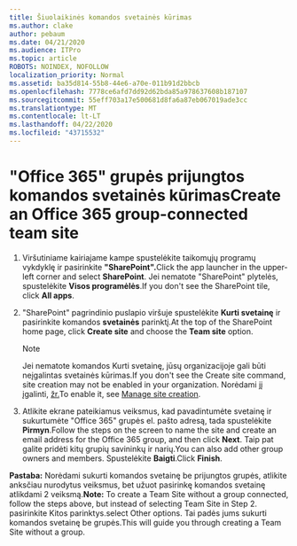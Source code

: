 ```yaml
---
title: Šiuolaikinės komandos svetainės kūrimas
ms.author: clake
author: pebaum
ms.date: 04/21/2020
ms.audience: ITPro
ms.topic: article
ROBOTS: NOINDEX, NOFOLLOW
localization_priority: Normal
ms.assetid: ba35d814-55b8-44e6-a70e-011b91d2bbcb
ms.openlocfilehash: 7778ce6afd7dd92d62bda85a978637608b187107
ms.sourcegitcommit: 55eff703a17e500681d8fa6a87eb067019ade3cc
ms.translationtype: MT
ms.contentlocale: lt-LT
ms.lasthandoff: 04/22/2020
ms.locfileid: "43715532"
---
```

# <a name="create-an-office-365-group-connected-team-site"></a><span data-ttu-id="13162-102">"Office 365" grupės prijungtos komandos svetainės kūrimas</span><span class="sxs-lookup"><span data-stu-id="13162-102">Create an Office 365 group-connected team site</span></span>

1. <span data-ttu-id="13162-103">Viršutiniame kairiajame kampe spustelėkite taikomųjų programų vykdyklę ir pasirinkite **"SharePoint".**</span><span class="sxs-lookup"><span data-stu-id="13162-103">Click the app launcher in the upper-left corner and select **SharePoint**.</span></span> <span data-ttu-id="13162-104">Jei nematote "SharePoint" plytelės, spustelėkite **Visos programėlės**.</span><span class="sxs-lookup"><span data-stu-id="13162-104">If you don't see the SharePoint tile, click **All apps**.</span></span>
    
2. <span data-ttu-id="13162-105">"SharePoint" pagrindinio puslapio viršuje spustelėkite **Kurti svetainę** ir pasirinkite komandos **svetainės** parinktį.</span><span class="sxs-lookup"><span data-stu-id="13162-105">At the top of the SharePoint home page, click **Create site** and choose the **Team site** option.</span></span> 
    
    > [!NOTE]
    > <span data-ttu-id="13162-106">Jei nematote komandos Kurti svetainę, jūsų organizacijoje gali būti neįgalintas svetainės kūrimas.</span><span class="sxs-lookup"><span data-stu-id="13162-106">If you don't see the Create site command, site creation may not be enabled in your organization.</span></span> <span data-ttu-id="13162-107">Norėdami jį įgalinti, [žr.](https://go.microsoft.com/fwlink/?linkid=2009644)</span><span class="sxs-lookup"><span data-stu-id="13162-107">To enable it, see [Manage site creation](https://go.microsoft.com/fwlink/?linkid=2009644).</span></span> 
  
3. <span data-ttu-id="13162-108">Atlikite ekrane pateikiamus veiksmus, kad pavadintumėte svetainę ir sukurtumėte "Office 365" grupės el. pašto adresą, tada spustelėkite **Pirmyn**.</span><span class="sxs-lookup"><span data-stu-id="13162-108">Follow the steps on the screen to name the site and create an email address for the Office 365 group, and then click **Next**.</span></span> <span data-ttu-id="13162-109">Taip pat galite pridėti kitų grupių savininkų ir narių.</span><span class="sxs-lookup"><span data-stu-id="13162-109">You can also add other group owners and members.</span></span> <span data-ttu-id="13162-110">Spustelėkite **Baigti**.</span><span class="sxs-lookup"><span data-stu-id="13162-110">Click **Finish**.</span></span>
  
 <span data-ttu-id="13162-111">**Pastaba:** Norėdami sukurti komandos svetainę be prijungtos grupės, atlikite anksčiau nurodytus veiksmus, bet užuot pasirinkę komandos svetainę atlikdami 2 veiksmą.</span><span class="sxs-lookup"><span data-stu-id="13162-111">**Note:** To create a Team Site without a group connected, follow the steps above, but instead of selecting Team Site in Step 2.</span></span> <span data-ttu-id="13162-112">pasirinkite Kitos parinktys.</span><span class="sxs-lookup"><span data-stu-id="13162-112">select Other options.</span></span> <span data-ttu-id="13162-113">Tai padės jums sukurti komandos svetainę be grupės.</span><span class="sxs-lookup"><span data-stu-id="13162-113">This will guide you through creating a Team Site without a group.</span></span> 
    

